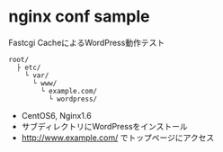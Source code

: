 nginx conf sample
=====

Fastcgi CacheによるWordPress動作テスト

	root/
	  ├ etc/
	    └ var/
	      └ www/
	        └ example.com/
	          └ wordpress/

* CentOS6, Nginx1.6
* サブディレクトリにWordPressをインストール
* http://www.example.com/ でトップページにアクセス